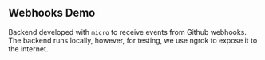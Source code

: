 Webhooks Demo
--------------------
Backend developed with `micro` to receive events from Github webhooks. The backend runs locally, however, for testing, we use ngrok to expose it to the internet.